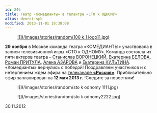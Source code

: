 ```yaml
---
id: 246
title: Театр «Комедианты» в телеигре «СТО к ОДНОМУ»
alias: dvorci-spb
modified: 2013-11-01 19:38:08
---
```


<figure><a href="http://russia.tv/brand/show/brand_id/9222">
![](/images/stories/random/100 k 1 logo11.jpg)
</a></figure>

**29 ноября** в Москве команда театра «КОМЕДИАНТЫ» участвовала в записи телевизионной игры «СТО к ОДНОМУ». Команда состояла из пяти актеров театра – <a href="51-stas-voronetski.html">Станислав ВОРОНЕЦКИЙ</a>, <a href="23-belova-ekaterina.html">Екатерина БЕЛОВА</a>, <a href="50-roman-pritula.html">Роман ПРИТУЛА</a>, <a href="86-alena-azarova.html">Алена АЗАРОВА</a> и <a href="81-ekaterina-kyltina.html">Екатерина КУЛЬТИНА</a>. «Комедианты» вернулись с победой! Поздравляем участников и с нетерпением ждем эфира на <a href="http://russia.tv/"> телеканале </a><a href="http://russia.tv/">**«Россия»**</a>. Приблизительно эфир запланирован на **12 мая 2013 г.** !Следите за новостями!

<figure>
![](/images/stories/random/sto k odnomy 1111.jpg)
</figure>

<figure>
![](/images/stories/random/sto k odnomy2222.jpg)
</figure>

30.11.2012

